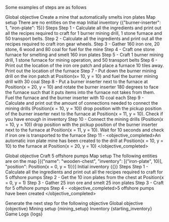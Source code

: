 Some examples of steps are as follows

Global objective
Create a mine that automatically smelts iron plates
Map setup
There are no entities on the map
Initial inventory
{{"burner-inserter": 1, "iron-plate": 15}}
Steps
Step 1 - <step>Calculate all the ingredients and print out all the recipes required to craft for 1 burner mining drill, 1 stone furnace and 50 transport belts. </step>
Step 2 - <step>Calculate all the ingredients and print out all the recipes required to craft iron gear wheels. </step>
Step 3 - <step>Gather 160 iron ore, 20 stone, 6 wood and 80 coal for fuel for the mine</step>
Step 4 - <step>Craft one stone furnace for smelting and smelt 160 iron plates </step>
Step 5 - <step>Craft 1 burner mining drill, 1 stone furnace for mining operation, and 50 transport belts </step>
Step 6 - <step>Print out the location of the iron ore patch and place a furnace 10 tiles away. Print out the location of the furnace</step>
Step 7 - <step>Put down the burner mining drill on the iron patch at Position(x= 10, y = 10) and fuel the burner mining drill with 30 coal</step>
Step 8 - <step>Put a burner inserter next to the furnace at Position(x = 20, y = 10) and rotate the burner inserter 180 degrees to face the furnace such that it puts items into the furnace not takes from them. Fuel the furnace and the burner inserter with 10 coal each</step>
Step 9 - <step>Calculate and print out the amount of connections needed to connect the mining drills (Position(x = 10, y = 10)) drop position with the pickup position of the burner inserter next to the furnace at Position(x = 11, y = 10). Check if you have enough in inventory</step>
Step 10 - <step>Connect the mining drills (Position(x = 10, y = 10)) drop position with the pickup position of the burner inserter next to the furnace at Position(x = 11, y = 10). Wait for 10 seconds and check if iron ore is transported to the furnace</step>
Step 11 - <objective_completed>An automatic iron plate mine has been created to the drill at Position(x = 10, y = 10) to the furnace at Position(x = 20, y = 10) </objective_completed>

Global objective
Craft 5 offshore pumps
Map setup
The following entities are on the map [{{"name": "wooden-chest", "inventory": [("iron-plate", 10)], "position": Position(x = 0, y = 1)}}]
Initial inventory
{{}}
Steps
Step 1 - <step>Calculate all the ingredients and print out all the recipes required to craft for 5 offshore pumps</step>
Step 2 - <step>Get the 10 iron plates from the chest at Position(x = 0, y = 1)</step>
Step 3 - <step>Gather 25 iron ore and smelt 25 iron plates</step>
Step 3 - <step>Craft for 5 offshore pumps </step>
Step 4 - <objective_completed>5 offshore pumps have been created </objective_completed>

Generate the next step for the following objective
Global objective
{objective}
Mining setup
{mining_setup}
Inventory
{starting_inventory}
Game Logs
{logs}